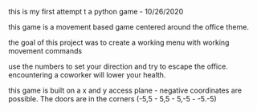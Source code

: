 this is my first attempt t a python game - 10/26/2020

this game is a movement based game centered around the office theme.

the goal of this project was to create a working menu with working movement commands

use the numbers to set your direction and try to escape the office. encountering a coworker will lower your health. 

this game is built on a x and y access plane - negative coordinates are possible. The doors are in the corners (-5,5 - 5,5 - 5,-5 - -5.-5)